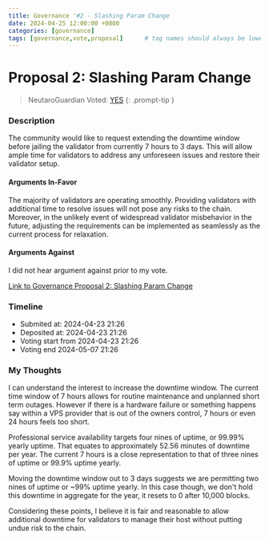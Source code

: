 ```yaml
---
title: Governance '#2 - Slashing Param Change
date: 2024-04-25 12:00:00 +0800
categories: [governance]
tags: [governance,vote,proposal]      # tag names should always be lowercase
---
```


# Proposal 2: Slashing Param Change

> NeutaroGuardian Voted: [YES](https://nms1.neutaro.tech/Neutaro/tx/8ADC81620E73F53EFD4408FB1073F5F9269D10A277196C8A76DC5249E0A33F8A)
{: .prompt-tip }


### Description
The community would like to request extending the downtime window before jailing the validator from currently 7 hours to 3 days. This will allow ample time for validators to address any unforeseen issues and restore their validator setup.

#### Arguments In-Favor
The majority of validators are operating smoothly. Providing validators with additional time to resolve issues will not pose any risks to the chain. Moreover, in the unlikely event of widespread validator misbehavior in the future, adjusting the requirements can be implemented as seamlessly as the current process for relaxation.

#### Arguments Against
I did not hear argument against prior to my vote.

[ Link to Governance Proposal 2: Slashing Param Change](https://nms1.neutaro.tech/Neutaro/gov/2)

### Timeline
* Submited at: 2024-04-23 21:26
* Deposited at: 2024-04-23 21:26
* Voting start from 2024-04-23 21:26
* Voting end 2024-05-07 21:26

### My Thoughts
I can understand the interest to increase the downtime window. The current time window of 7 hours allows for routine maintenance and unplanned short term outages. However if there is a hardware failure or something happens say within a VPS provider that is out of the owners control, 7 hours or even 24 hours feels too short.

Professional service availability targets four nines of uptime, or 99.99% yearly uptime. That equates to approximately 52.56 minutes of downtime per year. The current 7 hours is a close representation to that of three nines of uptime or 99.9% uptime yearly.

Moving the downtime window out to 3 days suggests we are permitting two nines of uptime or ~99% uptime yearly.  In this case though, we don't hold this downtime in aggregate for the year, it resets to 0 after 10,000 blocks.

Considering these points, I believe it is fair and reasonable to allow additional downtime for validators to manage their host without putting undue risk to the chain.